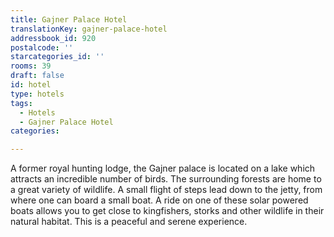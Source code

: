 ```yaml
---
title: Gajner Palace Hotel
translationKey: gajner-palace-hotel
addressbook_id: 920
postalcode: ''
starcategories_id: ''
rooms: 39
draft: false
id: hotel
type: hotels
tags:
  - Hotels
  - Gajner Palace Hotel
categories:

---
```

A former royal hunting lodge, the Gajner palace is located on a lake which attracts an incredible number of birds. The surrounding forests are home to a great variety of wildlife.    A small flight of steps lead down to the jetty, from where one can board a small boat. A ride on one of these solar powered boats allows you to get close to kingfishers, storks and other wildlife in their natural habitat. This is a peaceful and serene experience.